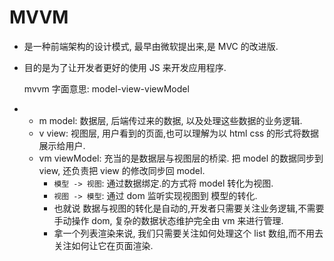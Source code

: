 # MVVM

-   是一种前端架构的设计模式, 最早由微软提出来,是 MVC 的改进版.
-   目的是为了让开发者更好的使用 JS 来开发应用程序.

    mvvm 字面意思: model-view-viewModel

-   -   m model: 数据层, 后端传过来的数据, 以及处理这些数据的业务逻辑.
    -   v view: 视图层, 用户看到的页面,也可以理解为以 html css 的形式将数据展示给用户.
    -   vm viewModel: 充当的是数据层与视图层的桥梁. 把 model 的数据同步到 view, 还负责把 view 的修改同步回 model.
        -   `模型 -> 视图`: 通过数据绑定.的方式将 model 转化为视图.
        -   `视图 -> 模型`: 通过 dom 监听实现视图到 模型的转化.
        -   也就说 数据与视图的转化是自动的,开发者只需要关注业务逻辑,不需要手动操作 dom, 复杂的数据状态维护完全由 vm 来进行管理.
        -   拿一个列表渲染来说, 我们只需要关注如何处理这个 list 数组,而不用去关注如何让它在页面渲染.
